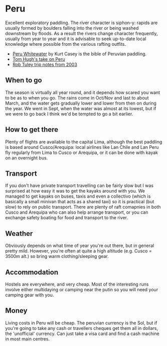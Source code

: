 Peru
====

Excellent exploratory paddling. The river character is siphon-y: rapids are usually formed by boulders falling into the river or being washed downstream by floods. As a result the rivers change character frequently, usually from year to year and it is advisable to seek up-to-date local knowledge where possible from the various rafting outfits.

  * [Peru Whitewater](http://www.peruwhitewater.com) by Kurt Casey is the bible of Peruvian paddling.
  * [Tom Hugh's take on Peru](http://www.bluedome.co.uk/WaterSports/wateperu.html)
  * [Rob Tuley trip notes from 2003](http://openknot.com/kayak/peru/)

When to go
----------

The season is virtually all year round, and it depends how scared you want to be as to when you go. The rains come in Oct/Nov and last to about March, and the water gets gradually lower and lower from then on during the year. We went in Sept, when the water was almost at its lowest, but if we were to go back I think we'd be tempted to go a bit earlier.

How to get there
----------------

Plenty of flights are available to the capital Lima, although the best paddling is based around Cusco/Arequipa: local airlines like Lan Chile and Lan Peru fly regularly from Lima to Cusco or Arequipa, or it can be done with kayak on an overnight bus.

Transport
---------

If you don't have private transport travelling can be fairly slow but I was surprised at how easy it was to get the kayaks around with you. We managed to get kayaks on buses, taxis and even a collectivo (which is basically a small minivan that acts as a shared taxi) so it is practical (but slow) to rely on public transport. There are plenty of raft comapnies in both Cusco and Arequipa who can also help arrange transport, or you can exchange safety boating for food and transport to the river.

Weather
-------

Obviously depends on what time of year you're out there, but in general pretty mild. However, you're often at quite a high altitude (e.g. Cusco = 3500m alt.) so bring warm clothing/sleeping gear.

Accommodation
-------------

Hostels are everywhere, and very cheap. Most of the interesting runs involve either multidaying or camping near the putin so you will need your camping gear with you.

Money
-----

Living costs in Peru will be cheap. The peruvian currency is the Sol, but if you're going to take any cash or travellers cheques get them all in dollars, the 'unofficial' currency. Can just take a visa card and find a cash machine in most main centres.



